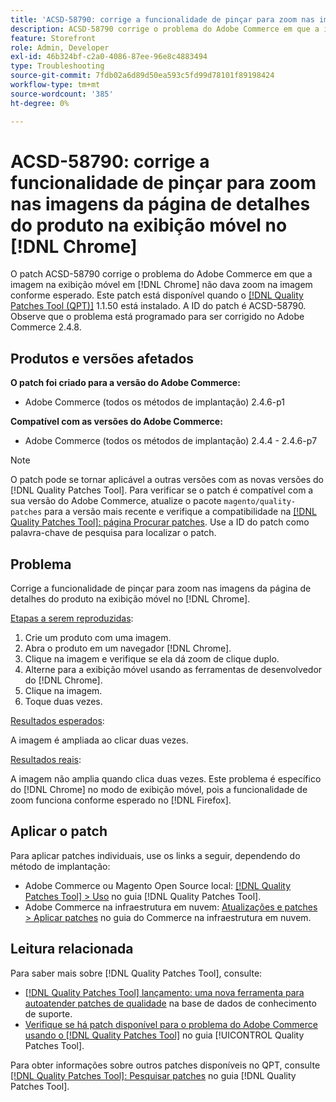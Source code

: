 ```yaml
---
title: 'ACSD-58790: corrige a funcionalidade de pinçar para zoom nas imagens da página de detalhes do produto na exibição móvel no [!DNL Chrome]'
description: ACSD-58790 corrige o problema do Adobe Commerce em que a imagem na exibição móvel em  [!DNL Chrome]  não dava zoom na imagem conforme esperado.
feature: Storefront
role: Admin, Developer
exl-id: 46b324bf-c2a0-4086-87ee-96e8c4883494
type: Troubleshooting
source-git-commit: 7fdb02a6d89d50ea593c5fd99d78101f89198424
workflow-type: tm+mt
source-wordcount: '385'
ht-degree: 0%

---
```


# ACSD-58790: corrige a funcionalidade de pinçar para zoom nas imagens da página de detalhes do produto na exibição móvel no [!DNL Chrome]

O patch ACSD-58790 corrige o problema do Adobe Commerce em que a imagem na exibição móvel em [!DNL Chrome] não dava zoom na imagem conforme esperado. Este patch está disponível quando o [[!DNL Quality Patches Tool (QPT)]](https://experienceleague.adobe.com/pt-br/docs/commerce-operations/tools/quality-patches-tool/quality-patches-tool-to-self-serve-quality-patches) 1.1.50 está instalado. A ID do patch é ACSD-58790. Observe que o problema está programado para ser corrigido no Adobe Commerce 2.4.8.

## Produtos e versões afetados

**O patch foi criado para a versão do Adobe Commerce:**

* Adobe Commerce (todos os métodos de implantação) 2.4.6-p1

**Compatível com as versões do Adobe Commerce:**

* Adobe Commerce (todos os métodos de implantação) 2.4.4 - 2.4.6-p7

>[!NOTE]
>
>O patch pode se tornar aplicável a outras versões com as novas versões do [!DNL Quality Patches Tool]. Para verificar se o patch é compatível com a sua versão do Adobe Commerce, atualize o pacote `magento/quality-patches` para a versão mais recente e verifique a compatibilidade na [[!DNL Quality Patches Tool]: página Procurar patches](https://experienceleague.adobe.com/tools/commerce-quality-patches/index.html?lang=pt-BR). Use a ID do patch como palavra-chave de pesquisa para localizar o patch.

## Problema

Corrige a funcionalidade de pinçar para zoom nas imagens da página de detalhes do produto na exibição móvel no [!DNL Chrome].

<u>Etapas a serem reproduzidas</u>:

1. Crie um produto com uma imagem.
1. Abra o produto em um navegador [!DNL Chrome].
1. Clique na imagem e verifique se ela dá zoom de clique duplo.
1. Alterne para a exibição móvel usando as ferramentas de desenvolvedor do [!DNL Chrome].
1. Clique na imagem.
1. Toque duas vezes.

<u>Resultados esperados</u>:

A imagem é ampliada ao clicar duas vezes.

<u>Resultados reais</u>:

A imagem não amplia quando clica duas vezes. Este problema é específico do [!DNL Chrome] no modo de exibição móvel, pois a funcionalidade de zoom funciona conforme esperado no [!DNL Firefox].

## Aplicar o patch

Para aplicar patches individuais, use os links a seguir, dependendo do método de implantação:

* Adobe Commerce ou Magento Open Source local: [[!DNL Quality Patches Tool] > Uso](/help/tools/quality-patches-tool/usage.md) no guia [!DNL Quality Patches Tool].
* Adobe Commerce na infraestrutura em nuvem: [Atualizações e patches > Aplicar patches](https://experienceleague.adobe.com/docs/commerce-cloud-service/user-guide/develop/upgrade/apply-patches.html?lang=pt-BR) no guia do Commerce na infraestrutura em nuvem.

## Leitura relacionada

Para saber mais sobre [!DNL Quality Patches Tool], consulte:

* [[!DNL Quality Patches Tool] lançamento: uma nova ferramenta para autoatender patches de qualidade](https://experienceleague.adobe.com/pt-br/docs/commerce-operations/tools/quality-patches-tool/quality-patches-tool-to-self-serve-quality-patches) na base de dados de conhecimento de suporte.
* [Verifique se há patch disponível para o problema do Adobe Commerce usando o  [!DNL Quality Patches Tool]](/help/tools/quality-patches-tool/patches-available-in-qpt/check-patch-for-magento-issue-with-magento-quality-patches.md) no guia [!UICONTROL Quality Patches Tool].


Para obter informações sobre outros patches disponíveis no QPT, consulte [[!DNL Quality Patches Tool]: Pesquisar patches](https://experienceleague.adobe.com/tools/commerce-quality-patches/index.html?lang=pt-BR) no guia [!DNL Quality Patches Tool].
